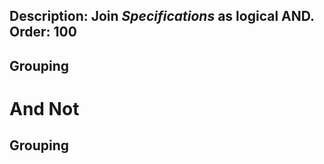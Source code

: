 Description: Join <i>Specifications</i> as logical AND.
Order: 100
---

## Grouping

# And Not

## Grouping